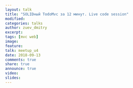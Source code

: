 ```yaml
---
layout: talk
title: "SOLIDный TodoMvc за 12 минут. Live code session"
modified:
categories: talks
author: zuev_dmitry
excerpt:
tags: [mvc web]
image:
feature:
talk: meetup_u4
date: 2018-09-13
comments: true
share: true
announce: true
video: 
slides: 
---
```


